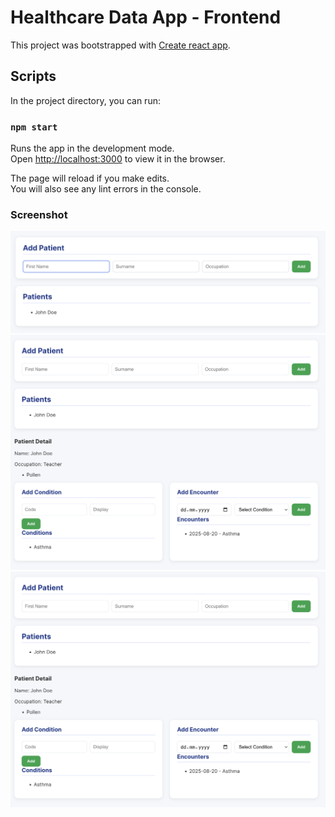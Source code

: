 # Healthcare Data App - Frontend

This project was bootstrapped with [Create react app](https://github.com/facebook/create-react-app).

##  Scripts

In the project directory, you can run:

### `npm start`

Runs the app in the development mode.\
Open [http://localhost:3000](http://localhost:3000) to view it in the browser.

The page will reload if you make edits.\
You will also see any lint errors in the console.

### Screenshot

![function_1](./assets/function1.png)
![function_2](./assets/function2.png)
![function_2](./assets/function2.png)